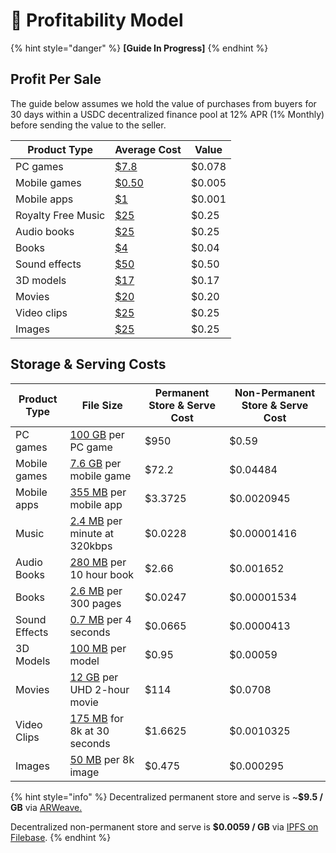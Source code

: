# 💸 Profitability Model

{% hint style="danger" %}
**\[Guide In Progress]**
{% endhint %}

## Profit Per Sale

&#x20;The guide below assumes we hold the value of purchases from buyers for 30 days within a USDC decentralized finance pool at 12% APR (1% Monthly) before sending the value to the seller.

| Product Type       | Average Cost                                                                                                                                                                                                                                        | Value  |
| ------------------ | --------------------------------------------------------------------------------------------------------------------------------------------------------------------------------------------------------------------------------------------------- | ------ |
| PC games           | [$7.8](https://vginsights.com/insights/article/video-game-insights-2021-market-report)                                                                                                                                                              | $0.078 |
| Mobile games       | [$0.50](https://www.statista.com/statistics/267346/average-apple-app-store-price-app/#:\~:text=The%20average%20price%20of%20apps,the%20most%20popular%20smartphone%20features.)                                                                     | $0.005 |
| Mobile apps        | [$1](https://www.statista.com/statistics/267346/average-apple-app-store-price-app/#:\~:text=The%20average%20price%20of%20apps,the%20most%20popular%20smartphone%20features.)                                                                        | $0.001 |
| Royalty Free Music | [$25](https://www.partnersinrhyme.com/blog/articles/how-much-does-royalty-free-music-cost/#:\~:text=%2424.95%20to%20%2449.95%20for%20a,for%20a%20short%20music%20loop.\&text=There%20still%20seems%20to%20be,board%20for%20royalty%20free%20music.) | $0.25  |
| Audio books        | [$25](https://ebookfriendly.com/audiobooks-price-comparison-ebooks-print-books/#:\~:text=The%20usual%20price%20of%20an,are%20usually%20priced%20below%20%2420.)                                                                                     | $0.25  |
| Books              | [$4](https://www.millcitypress.net/author-learning-hub/ebook/how-to-price-your-ebook/#:\~:text=In%20fact%2C%20the%20most%20commonly,more%20money%20selling%20fewer%20books.)                                                                        | $0.04  |
| Sound effects      | [$50](https://forums.tigsource.com/index.php?topic=55759.0#:\~:text=As%20far%20as%20sound%20effects,%2410%20%2D%20%2420%20per%20sound%20effect.)                                                                                                    | $0.50  |
| 3D models          | [$17](https://albn.medium.com/sketchfabs-business-as-an-animal-matrix-fa5b5598aba7)                                                                                                                                                                 | $0.17  |
| Movies             | [$20](https://www.slashfilm.com/719493/why-streaming-movies-is-more-expensive-than-buying-the-blu-ray-or-dvd/)                                                                                                                                      | $0.20  |
| Video clips        | [$25](https://www.footagesecrets.com/buyers-guide/buy-cheap-stock-footage/#cheap-stock-footage-comparison-table)                                                                                                                                    | $0.25  |
| Images             | [$25](https://www.steves-digicams.com/knowledge-center/how-tos/buying-selling/how-much-should-you-charge-for-stock-photography.html#:\~:text=This%20type%20of%20stock%20photos,is%20not%20purchasing%20the%20license.)                              | $0.25  |

## Storage & Serving Costs

| Product Type  | File Size                                                                                                                                                                                 | Permanent Store & Serve Cost | Non-Permanent Store & Serve Cost |
| ------------- | ----------------------------------------------------------------------------------------------------------------------------------------------------------------------------------------- | ---------------------------- | -------------------------------- |
| PC games      | [100 GB](https://www.reddit.com/r/pcmasterrace/comments/q607n6/what\_is\_the\_average\_game\_file\_size\_for\_a\_modern/) per PC game                                                     | $950                         | $0.59                            |
| Mobile games  | [7.6 GB](https://sensortower.com/blog/ios-app-size-growth-2021) per mobile game                                                                                                           | $72.2                        | $0.04484                         |
| Mobile apps   | [355 MB](https://sensortower.com/blog/ios-app-size-growth-2021) per mobile app                                                                                                            | $3.3725                      | $0.0020945                       |
| Music         | [2.4 MB](https://www.lifewire.com/how-much-data-does-streaming-music-use-4692767#:\~:text=In%20terms%20of%20data%20usage,nearly%201%20GB%20of%20data.) per minute at 320kbps              | $0.0228                      | $0.00001416                      |
| Audio Books   | [280 MB](https://help.kobo.com/hc/en-us/articles/360018108913-Audiobook-file-sizes#:\~:text=On%20average%2C%20audiobook%20files%20are,on%20your%20mobile%20data%20plan.) per 10 hour book | $2.66                        | $0.001652                        |
| Books         | [2.6 MB](https://eliteauthors.com/blog/the-average-size-of-a-kindle-e-book/#:\~:text=The%20average%20Kindle%20book%20size,file%20size%20is%202.6%20MB.) per 300 pages                     | $0.0247                      | $0.00001534                      |
| Sound Effects | [0.7 MB](https://www.omnicalculator.com/other/audio-file-size#sample-calculation-of-audio-file-size-audio-file-size-calculator) per 4 seconds                                             | $0.0665                      | $0.0000413                       |
| 3D Models     | [100 MB](https://help.sketchfab.com/hc/en-us/articles/202524519-Free-Basic-membership) per model                                                                                          | $0.95                        | $0.00059                         |
| Movies        | [12 GB](http://www.rsinc.com/how-many-gb-is-a-2-hour-movie.php) per UHD 2-hour movie                                                                                                      | $114                         | $0.0708                          |
| Video Clips   | [175 MB](https://www.imore.com/how-shoot-trim-edit-and-share-4k-video-iphone#:\~:text=30%20seconds%20of%204K%20at,takes%20up%201.75GB%20\(850MB\)) for 8k at 30 seconds                   | $1.6625                      | $0.0010325                       |
| Images        | [50 MB](https://toolstud.io/photo/megapixel.php?compare=video\&calculate=compressed\&width=7680\&height=4320+) per 8k image                                                               | $0.475                       | $0.000295                        |

{% hint style="info" %}
Decentralized permanent store and serve is \~**$9.5 / GB** via [ARWeave.](https://arweavefees.com)

Decentralized non-permanent store and serve is **$0.0059 / GB** via [IPFS on Filebase](https://docs.filebase.com/billing-and-pricing/pricing-model).
{% endhint %}
